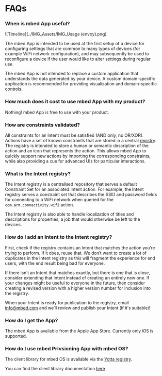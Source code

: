 # FAQs

### When is mbed App useful?

![Timeline](../IMG_Assets/IMG_Usage (envoy).png)

The mbed App is intended to be used at the first setup of a device for configuring settings that are common to many types of devices (for example WiFi network configuration), and may subsequently be used to reconfigure a device if the user would like to alter settings during regular use.

The mbed App is not intended to replace a custom application that understands the data generated by your device. A custom domain-specific application is recommended for providing visualisation and domain-specific controls.

### How much does it cost to use mbed App with my product?

Nothing! mbed App is free to use with your product. 

### How are constraints validated?

All constraints for an Intent must be satisfied (AND only, no OR/XOR). Actions have a set of known constraints that are stored in a central [registry](faqs.md#what-is-the-intent-registry). The registry is intended to store a human or semantic description of the action and an icon that represents the action. This allows mbed App to quickly support new actions by importing the corresponding constraints, while also providing a cue for advanced UIs for particular interactions.

### What is the Intent registry?

The Intent registry is a centralised repository that serves a default Constraint Set for an associated Intent action. For example, the Intent registry serves a constraint set that describes the SSID and password fields for connecting to a WiFi network when queried for the `com.arm.connectivity.wifi` action.

The Intent registry is also able to handle localization of titles and descriptions for properties, a job that would otherwise be left to the devices. 

### How do I add an Intent to the Intent registry?

First, check if the registry contains an Intent that matches the action you’re trying to perform. If it does, reuse that. We don’t want to create a lot of duplicates in the Intent registry as this will fragment the experience for end users, with the end result being bad for everyone.

If there isn’t an Intent that matches exactly, but there is one that is close, consider extending that Intent instead of creating an entirely new one. If your changes might be useful to everyone in the future, then consider creating a revised version with a higher version number for inclusion into the registry. 

When your Intent is ready for publication to the registry, email info@mbed.com and we’ll review and publish your Intent (if it's suitable)!


### How do I get the App?

The mbed App is available from the Apple App Store. Currently only iOS is supported. 

### How do I use mbed Privsioning App with mbed OS?

The client library for mbed OS is available via the [Yotta registry](https://yotta.mbed.com/#/module/equip-cpp).

You can find the client library documentation [here](https://github.com/ARMmbed/equip-cpp)

